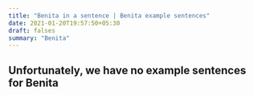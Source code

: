 ```yaml
---
title: "Benita in a sentence | Benita example sentences"
date: 2021-01-20T19:57:50+05:30
draft: falses
summary: "Benita"
---
```

## Unfortunately, we have no example sentences for Benita                 
